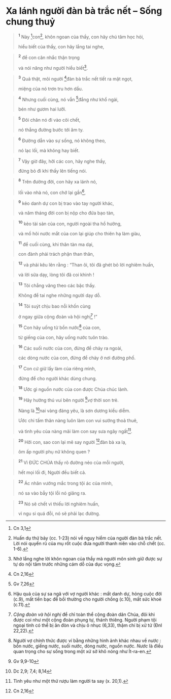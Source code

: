 # Xa lánh người đàn bà trắc nết – Sống chung thuỷ

> <sup><b>1</b></sup> Này [^1*]con[^1], khôn ngoan của thầy, con hãy chú tâm học hỏi,
> 
> hiểu biết của thầy, con hãy lắng tai nghe,
>


> <sup><b>2</b></sup> để con cân nhắc thận trọng
> 
> và nói năng như người hiểu biết[^2].
>


> <sup><b>3</b></sup> Quả thật, môi người [^2*]đàn bà trắc nết tiết ra mật ngọt,
> 
> miệng của nó trơn tru hơn dầu.
>


> <sup><b>4</b></sup> Nhưng cuối cùng, nó vẫn [^3*]đắng như khổ ngải,
> 
> bén như gươm hai lưỡi.
>


> <sup><b>5</b></sup> Đôi chân nó đi vào cõi chết,
> 
> nó thẳng đường bước tới âm ty.
>


> <sup><b>6</b></sup> Đường dẫn vào sự sống, nó không theo,
> 
> nó lạc lối, mà không hay biết.
>


> <sup><b>7</b></sup> Vậy giờ đây, hỡi các con, hãy nghe thầy,
> 
> đừng bỏ đi khi thầy lên tiếng nói.
>


> <sup><b>8</b></sup> Trên đường đời, con hãy xa lánh nó,
> 
> lối vào nhà nó, con chớ lại gần[^3],
>


> <sup><b>9</b></sup> kẻo danh dự con bị trao vào tay người khác,
> 
> và năm tháng đời con bị nộp cho đứa bạo tàn,
>


> <sup><b>10</b></sup> kẻo tài sản của con, người ngoài tha hồ hưởng,
> 
> và mồ hôi nước mắt của con lại giúp cho thiên hạ làm giàu,
>


> <sup><b>11</b></sup> để cuối cùng, khi thân tàn ma dại,
> 
> con đành phải trách phận than thân,
>


> <sup><b>12</b></sup> và phải kêu lên rằng : “Than ôi, tôi đã ghét bỏ lời nghiêm huấn,
> 
> và lời sửa dạy, lòng tôi đã coi khinh !
>


> <sup><b>13</b></sup> Tôi chẳng vâng theo các bậc thầy.
> 
> Không để tai nghe những người dạy dỗ.
>


> <sup><b>14</b></sup> Tôi suýt chịu bao nỗi khốn cùng
> 
> ở ngay giữa cộng đoàn và hội nghị[^4] !”
>


> <sup><b>15</b></sup> Con hãy uống từ bồn nước[^5] của con,
> 
> từ giếng của con, hãy uống nước tuôn trào.
>


> <sup><b>16</b></sup> Các suối nước của con, đừng để chảy ra ngoài,
> 
> các dòng nước của con, đừng để chảy ở nơi đường phố.
>


> <sup><b>17</b></sup> Con cứ giữ lấy làm của riêng mình,
> 
> đừng để cho người khác dùng chung.
>


> <sup><b>18</b></sup> Ước gì nguồn nước của con được Chúa chúc lành.
>


> <sup><b>19</b></sup> Hãy hưởng thú vui bên người [^4*]vợ thời son trẻ.
> 
> Nàng là [^5*]nai vàng đáng yêu, là sơn dương kiều diễm.
> 
> Ước chi tấm thân nàng luôn làm con vui sướng thoả thuê,
> 
> và tình yêu của nàng mãi làm con say sưa ngây ngất[^6].
>


> <sup><b>20</b></sup> Hỡi con, sao con lại mê say người [^6*]đàn bà xa lạ,
> 
> ôm ấp người phụ nữ không quen ?
>


> <sup><b>21</b></sup> Vì ĐỨC CHÚA thấy rõ đường nẻo của mỗi người,
> 
> hết mọi lối đi, Người đều biết cả.
>


> <sup><b>22</b></sup> Ác nhân vướng mắc trong tội ác của mình,
> 
> nó sa vào bẫy tội lỗi nó giăng ra.
>


> <sup><b>23</b></sup> Nó sẽ chết vì thiếu lời nghiêm huấn,
> 
> vì ngu si quá đỗi, nó sẽ phải lạc đường.
>

[^1]: Huấn dụ thứ bảy (cc. 1-23) nói về nguy hiểm của người đàn bà trắc nết. Lời nói quyến rũ của mụ rốt cuộc đưa người thanh niên vào chỗ chết (cc. 1-6).
[^2]: Nhờ lắng nghe lời khôn ngoan của thầy mà người môn sinh giữ được sự tự do nội tâm trước những cám dỗ của dục vọng.
[^3]: Hậu quả của sự sa ngã với vợ người khác : mất danh dự, hỏng cuộc đời (c.9), mất tiền bạc để bồi thường cho người chồng (c.10), mất sức khoẻ (c.11).
[^4]: <i>Cộng đoàn và hội nghị</i> để chỉ toàn thể cộng đoàn dân Chúa, đôi khi được coi như một cộng đoàn phụng tự, thánh thiêng. Người phạm tội ngoại tình có thể bị ăn đòn và chịu ô nhục (6,33), thậm chí bị xử tử (Đnl 22,22).
[^5]: Người vợ chính thức được ví bằng những hình ảnh khác nhau về <i>nước</i> : bồn nước, giếng nước, suối nước, dòng nước, nguồn nước. <i>Nước</i> là điều quan trọng cho sự sống trong một xứ sở khô nóng như Ít-ra-en.
[^6]: Tình yêu như một thứ rượu làm người ta say (x. 20,1).
[^1*]: Cn 3,1
[^2*]: Cn 2,16
[^3*]: Gv 7,26
[^4*]: Gv 9,9-10
[^5*]: Dc 2,9; 7,4; 8,14
[^6*]: Cn 2,16
